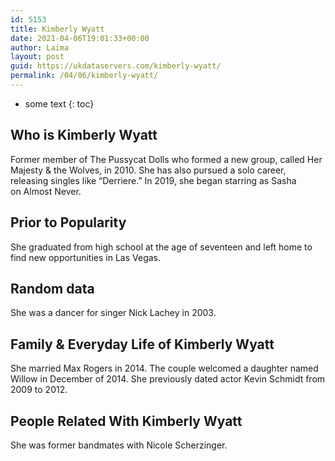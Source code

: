 ```yaml
---
id: 5153
title: Kimberly Wyatt
date: 2021-04-06T19:01:33+00:00
author: Laima
layout: post
guid: https://ukdataservers.com/kimberly-wyatt/
permalink: /04/06/kimberly-wyatt/
---
```


* some text
{: toc}


## Who is Kimberly Wyatt
                  
                  
                  
Former member of The Pussycat Dolls who formed a new group, called Her Majesty & the Wolves, in 2010. She has also pursued a solo career, releasing singles like &#8220;Derriere.&#8221; In 2019, she began starring as Sasha on Almost Never.
                  
              
            
              
            
                
                
                
## Prior to Popularity
                  
                  
                  
She graduated from high school at the age of seventeen and left home to find new opportunities in Las Vegas. 
                  
              
            
              
            
                
                
                
## Random data
                  
                  
                  
She was a dancer for singer Nick Lachey in 2003.
                  
              
            
              
            
                
                
                
## Family & Everyday Life of Kimberly Wyatt
                  
                  
                  
She married Max Rogers in 2014. The couple welcomed a daughter named Willow in December of 2014. She previously dated actor Kevin Schmidt from 2009 to 2012.
                  
              
            
              
            
                
                
                
## People Related With Kimberly Wyatt
                  
                  
                  
She was former bandmates with Nicole Scherzinger.
                  
              
            
              
            
                
              
            
              
              
            
            
              
            
          
          
          